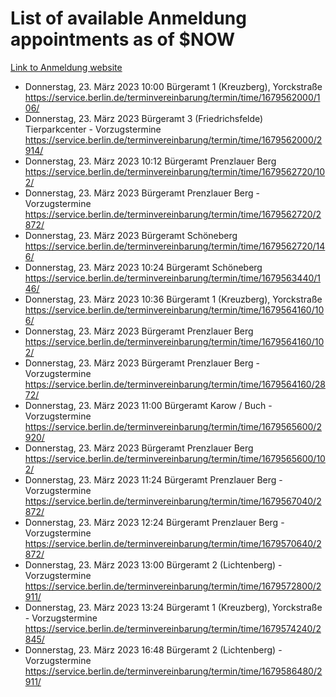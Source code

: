 # List of available Anmeldung appointments as of $NOW
[Link to Anmeldung website](https://service.berlin.de/terminvereinbarung/termin/tag.php?termin=1&anliegen[]=120686&dienstleisterlist=122210,122217,327316,122219,327312,122227,327314,122231,327346,122243,327348,122254,122252,329742,122260,329745,122262,329748,122271,327278,122273,327274,122277,327276,330436,122280,327294,122282,327290,122284,327292,122291,327270,122285,327266,122286,327264,122296,327268,150230,329760,122297,327286,122294,327284,122312,329763,122314,329775,122304,327330,122311,327334,122309,327332,317869,122281,327352,122279,329772,122283,122276,327324,122274,327326,122267,329766,122246,327318,122251,327320,122257,327322,122208,327298,122226,327300&herkunft=http%3A%2F%2Fservice.berlin.de%2Fdienstleistung%2F120686%2F)
- Donnerstag, 23. März 2023 10:00 Bürgeramt 1 (Kreuzberg), Yorckstraße https://service.berlin.de/terminvereinbarung/termin/time/1679562000/106/
- Donnerstag, 23. März 2023  Bürgeramt 3 (Friedrichsfelde) Tierparkcenter - Vorzugstermine https://service.berlin.de/terminvereinbarung/termin/time/1679562000/2914/
- Donnerstag, 23. März 2023 10:12 Bürgeramt Prenzlauer Berg https://service.berlin.de/terminvereinbarung/termin/time/1679562720/102/
- Donnerstag, 23. März 2023  Bürgeramt Prenzlauer Berg - Vorzugstermine https://service.berlin.de/terminvereinbarung/termin/time/1679562720/2872/
- Donnerstag, 23. März 2023  Bürgeramt Schöneberg https://service.berlin.de/terminvereinbarung/termin/time/1679562720/146/
- Donnerstag, 23. März 2023 10:24 Bürgeramt Schöneberg https://service.berlin.de/terminvereinbarung/termin/time/1679563440/146/
- Donnerstag, 23. März 2023 10:36 Bürgeramt 1 (Kreuzberg), Yorckstraße https://service.berlin.de/terminvereinbarung/termin/time/1679564160/106/
- Donnerstag, 23. März 2023  Bürgeramt Prenzlauer Berg https://service.berlin.de/terminvereinbarung/termin/time/1679564160/102/
- Donnerstag, 23. März 2023  Bürgeramt Prenzlauer Berg - Vorzugstermine https://service.berlin.de/terminvereinbarung/termin/time/1679564160/2872/
- Donnerstag, 23. März 2023 11:00 Bürgeramt Karow / Buch - Vorzugstermine https://service.berlin.de/terminvereinbarung/termin/time/1679565600/2920/
- Donnerstag, 23. März 2023  Bürgeramt Prenzlauer Berg https://service.berlin.de/terminvereinbarung/termin/time/1679565600/102/
- Donnerstag, 23. März 2023 11:24 Bürgeramt Prenzlauer Berg - Vorzugstermine https://service.berlin.de/terminvereinbarung/termin/time/1679567040/2872/
- Donnerstag, 23. März 2023 12:24 Bürgeramt Prenzlauer Berg - Vorzugstermine https://service.berlin.de/terminvereinbarung/termin/time/1679570640/2872/
- Donnerstag, 23. März 2023 13:00 Bürgeramt 2 (Lichtenberg) - Vorzugstermine https://service.berlin.de/terminvereinbarung/termin/time/1679572800/2911/
- Donnerstag, 23. März 2023 13:24 Bürgeramt 1 (Kreuzberg), Yorckstraße - Vorzugstermine https://service.berlin.de/terminvereinbarung/termin/time/1679574240/2845/
- Donnerstag, 23. März 2023 16:48 Bürgeramt 2 (Lichtenberg) - Vorzugstermine https://service.berlin.de/terminvereinbarung/termin/time/1679586480/2911/
